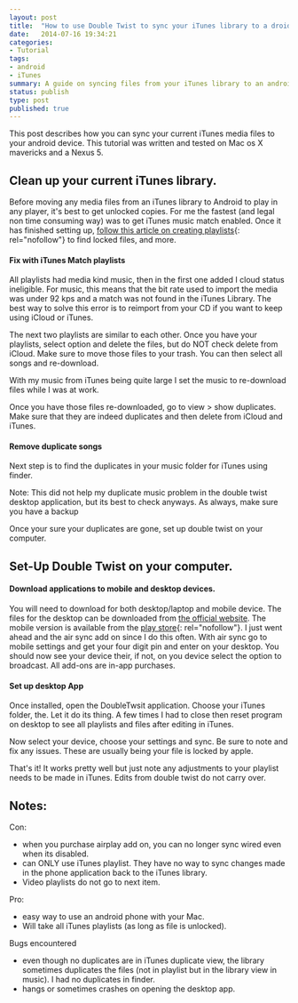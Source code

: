 ```yaml
---
layout: post
title:  "How to use Double Twist to sync your iTunes library to a droid"
date:   2014-07-16 19:34:21
categories:
- Tutorial
tags:
- android
- iTunes
summary: A guide on syncing files from your iTunes library to an android device.
status: publish
type: post
published: true
---
```


This post describes how you can sync your current iTunes media files to your android device. This tutorial was written and tested on Mac os X mavericks and a Nexus 5.<!--more-->

## Clean up your current iTunes library.

Before moving any media files from an iTunes library to Android to play in any player, it's best to get unlocked copies. For me the fastest (and legal non time consuming way) was to get iTunes music match enabled. Once it has finished setting up,  [follow this article on creating playlists](http://computers.tutsplus.com/tutorials/how-to-remove-drm-from-your-music-with-itunes-match--mac-59271){: rel="nofollow"} to find locked files, and more.

#### Fix with iTunes Match playlists

All playlists had media kind music, then in the first one added I cloud status ineligible.  For music, this means that the bit rate used to import the media was under 92 kps and a match was not found in the iTunes Library. The best way to solve this error is to reimport from your CD if you want to keep using iCloud or iTunes.

The next two playlists are similar to each other. Once you have your playlists, select option and delete the files, but do NOT check delete from iCloud. Make sure to move those files to your trash. You can then select all songs and re-download.

With my music from iTunes being quite large I set the music to re-download files while I was at work.

Once you have those files re-downloaded, go to view > show duplicates. Make sure that they are indeed duplicates and then delete from iCloud and iTunes.

#### Remove duplicate songs

Next step is to find the duplicates in your music folder for iTunes using finder. 

Note: This did not help my duplicate music problem in the double twist desktop application, but its best to check anyways. As always, make sure you have a backup

Once your sure your duplicates are gone, set up double twist on your computer.

## Set-Up Double Twist on your computer.

#### Download applications to mobile and desktop devices.
You will need to download for both desktop/laptop and mobile device. The files for the desktop can be downloaded from [the official website](https://www.doubletwist.com/). The mobile version is available from the [play store](https://play.google.com/store/apps/details?id=com.doubleTwist.androidPlayer){: rel="nofollow"}. I just went ahead and the air sync add on since I do this often. With air sync go to mobile settings and get your four digit pin and enter on your desktop. You should now see your device their, if not, on you device select the option to broadcast. All add-ons are in-app purchases.

#### Set up desktop App

Once installed, open the DoubleTwsit application. Choose your iTunes folder, the. Let it do its thing. A few times I had to close then reset program on desktop to see all playlists and files after editing in iTunes.

Now select your device, choose your settings and sync. Be sure to note and fix any issues. These are usually being your file is locked by apple.

That's it!  It works pretty well but just note any adjustments to your playlist needs to be made in iTunes. Edits from double twist do not carry over.

## Notes:

Con:

- when you purchase airplay add on, you can no longer sync wired even when its disabled.
- can ONLY use iTunes playlist. They have no way to sync changes made in the phone application back to the iTunes library.
- Video playlists do not go to next item.

Pro:

- easy way to use an android phone with your Mac.
- Will take all iTunes playlists (as long as file is unlocked).

Bugs encountered

- even though no duplicates are in iTunes duplicate view, the library sometimes duplicates the files  (not in playlist but in the library view in music). I had no duplicates in finder. 
- hangs or sometimes crashes  on opening the desktop app.